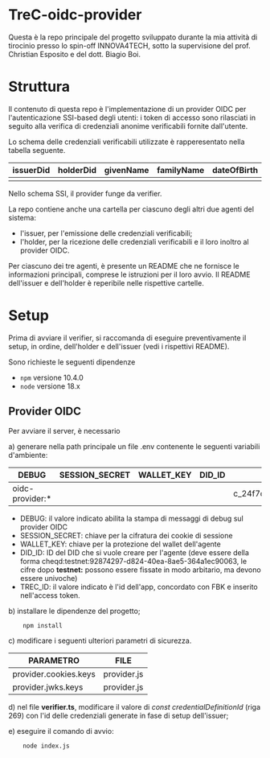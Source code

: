 # TreC-oidc-provider
Questa è la repo principale del progetto sviluppato durante la mia attività di tirocinio presso lo spin-off INNOVA4TECH, 
sotto la supervisione del prof. Christian Esposito e del dott. Biagio Boi.

# Struttura
Il contenuto di questa repo è l'implementazione di un provider OIDC per l'autenticazione SSI-based degli utenti: i token
di accesso sono rilasciati in seguito alla verifica di credenziali anonime verificabili fornite dall'utente.

Lo schema delle credenziali verificabili utilizzate è rapperesentato nella tabella seguente.

| issuerDid | holderDid | givenName | familyName | dateOfBirth | phone | email | fiscalCode | gender |
|-----------|-----------|-----------|------------|-------------|-------|-------|------------|--------|
|           |           |           |            |             |       |       |            |        |


Nello schema SSI, il provider funge da verifier. 

La repo contiene anche una cartella per ciascuno degli altri due agenti del sistema:
- l'issuer, per l'emissione delle credenziali verificabili;
- l'holder, per la ricezione delle credenziali verificabili e il loro inoltro al provider OIDC.

Per ciascuno dei tre agenti, è presente un README che ne fornisce le informazioni principali, comprese le istruzioni per
il loro avvio. Il README dell'issuer e dell'holder è reperibile nelle rispettive cartelle.


# Setup
Prima di avviare il verifier, si raccomanda di eseguire preventivamente il setup, in ordine, dell'holder e dell'issuer (vedi i 
rispettivi README).

Sono richieste le seguenti dipendenze
- `npm` versione 10.4.0
- `node` versione 18.x

## Provider OIDC
Per avviare il server, è necessario

a) generare nella path principale un file .env contenente le seguenti variabili d'ambiente:

| DEBUG            | SESSION_SECRET | WALLET_KEY | DID_ID                 | TREC_ID                            |
|------------------|----------------|------------|------------------------|------------------------------------|
| oidc-provider:*  | <your-secret>  | <your-key> | <your-verifier-did-id> | c_24f7d433899443d68ca84ad4913ec53f |

- DEBUG: il valore indicato abilita la stampa di messaggi di debug sul provider OIDC
- SESSION_SECRET: chiave per la cifratura dei cookie di sessione
- WALLET_KEY: chiave per la protezione del wallet dell'agente
- DID_ID: ID del DID che si vuole creare per l'agente (deve essere della forma cheqd:testnet:92874297-d824-40ea-8ae5-364a1ec90063,
    le cifre dopo **testnet:** possono essere fissate in modo arbitario, ma devono essere univoche)
- TREC_ID: il valore indicato è l'id dell'app, concordato con FBK e inserito nell'access token.


b) installare le dipendenze del progetto;
```
    npm install
```

c) modificare i seguenti ulteriori parametri di sicurezza.

| PARAMETRO             | FILE        |
|-----------------------|-------------|
| provider.cookies.keys | provider.js |
| provider.jwks.keys    | provider.js |

d) nel file **verifier.ts**, modificare il valore di _const credentialDefinitionId_ (riga 269)
con l'id delle credenziali generate in fase di setup dell'issuer;

e) eseguire il comando di avvio:
```
    node index.js
```